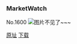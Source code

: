 ### MarketWatch
No.1600
![图片不见了~~~](https://imgs.xkcd.com/comics/marketwatch.png)

[原址](https://xkcd.com//1600) [下载](https://imgs.xkcd.com/comics/marketwatch.png)

